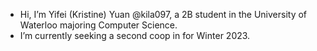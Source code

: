 - Hi, I’m Yifei (Kristine) Yuan @kila097, a 2B student in the University of Waterloo majoring Computer Science.
- I’m currently seeking a second coop in for Winter 2023.


<!---
kila097/kila097 is a ✨ special ✨ repository because its `README.md` (this file) appears on your GitHub profile.
You can click the Preview link to take a look at your changes.
--->
